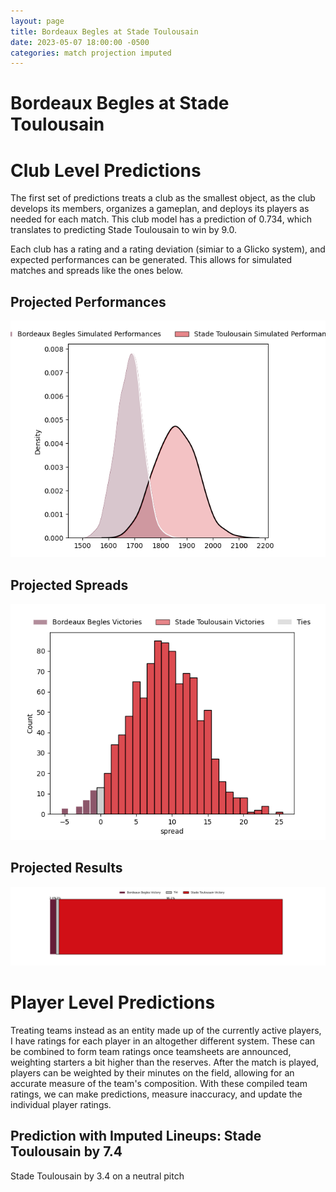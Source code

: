 ```yaml
---  
layout: page  
title: Bordeaux Begles at Stade Toulousain  
date: 2023-05-07 18:00:00 -0500  
categories: match projection imputed  
---
```

# Bordeaux Begles at Stade Toulousain

# Club Level Predictions


The first set of predictions treats a club as the smallest object, as the club develops its members, organizes a gameplan, and deploys its players as needed for each match. This club model has a prediction of 0.734, which translates to predicting Stade Toulousain to win by 9.0.

Each club has a rating and a rating deviation (simiar to a Glicko system), and expected performances can be generated. This allows for simulated matches and spreads like the ones below.
## Projected Performances


![Projected Performances](plots/performances_2023-05-07-StadeToulousain-BordeauxBegles.png)
## Projected Spreads


![Projected Spreads](plots/spreads_2023-05-07-StadeToulousain-BordeauxBegles.png)
## Projected Results


![Projected Results](plots/resultbar_2023-05-07-StadeToulousain-BordeauxBegles.png)
# Player Level Predictions


Treating teams instead as an entity made up of the currently active players, I have ratings for each player in an altogether different system. These can be combined to form team ratings once teamsheets are announced, weighting starters a bit higher than the reserves. After the match is played, players can be weighted by their minutes on the field, allowing for an accurate measure of the team's composition. With these compiled team ratings, we can make predictions, measure inaccuracy, and update the individual player ratings.
## Prediction with Imputed Lineups: Stade Toulousain by 7.4


Stade Toulousain by 3.4 on a neutral pitch

